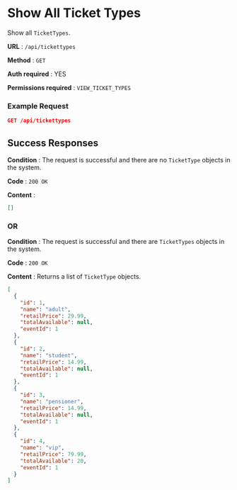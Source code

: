 # Show All Ticket Types

Show all `TicketTypes`.

**URL** : `/api/tickettypes`

**Method** : `GET`

**Auth required** : YES

**Permissions required** : `VIEW_TICKET_TYPES`

### Example Request

```json
GET /api/tickettypes
```

## Success Responses

**Condition** : The request is successful and there are no `TicketType` objects in the system.

**Code** : `200 OK`

**Content** :

```json
[]
```

### OR

**Condition** : The request is successful and there are `TicketTypes` objects in the system.

**Code** : `200 OK`

**Content** : Returns a list of `TicketType` objects.

```json
[
  {
    "id": 1,
    "name": "adult",
    "retailPrice": 29.99,
    "totalAvailable": null,
    "eventId": 1
  },
  {
    "id": 2,
    "name": "student",
    "retailPrice": 14.99,
    "totalAvailable": null,
    "eventId": 1
  },
  {
    "id": 3,
    "name": "pensioner",
    "retailPrice": 14.99,
    "totalAvailable": null,
    "eventId": 1
  },
  {
    "id": 4,
    "name": "vip",
    "retailPrice": 79.99,
    "totalAvailable": 20,
    "eventId": 1
  }
]
```
